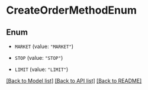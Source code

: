 # CreateOrderMethodEnum

## Enum


* `MARKET` (value: `"MARKET"`)

* `STOP` (value: `"STOP"`)

* `LIMIT` (value: `"LIMIT"`)


[[Back to Model list]](../README.md#documentation-for-models) [[Back to API list]](../README.md#documentation-for-api-endpoints) [[Back to README]](../README.md)


